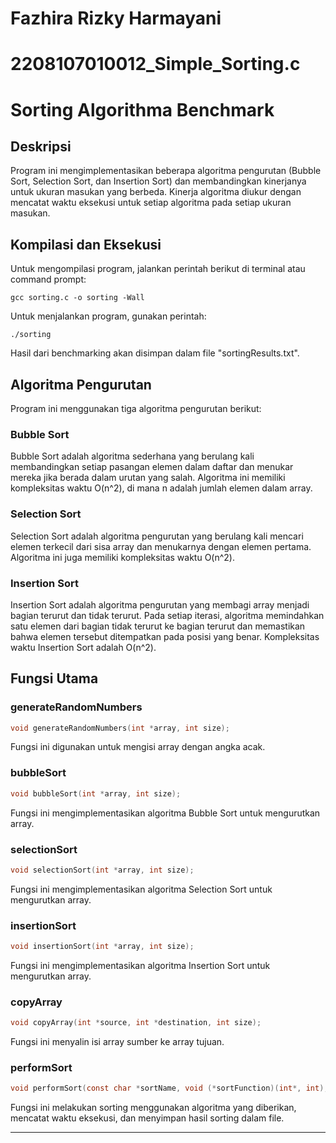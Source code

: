 # Fazhira Rizky Harmayani
# 2208107010012_Simple_Sorting.c

# Sorting Algorithma Benchmark

## Deskripsi
Program ini mengimplementasikan beberapa algoritma pengurutan (Bubble Sort, Selection Sort, dan Insertion Sort) dan membandingkan kinerjanya untuk ukuran masukan yang berbeda. Kinerja algoritma diukur dengan mencatat waktu eksekusi untuk setiap algoritma pada setiap ukuran masukan.

## Kompilasi dan Eksekusi
Untuk mengompilasi program, jalankan perintah berikut di terminal atau command prompt:
```
gcc sorting.c -o sorting -Wall
```

Untuk menjalankan program, gunakan perintah:

```
./sorting
```

Hasil dari benchmarking akan disimpan dalam file "sortingResults.txt".

## Algoritma Pengurutan
Program ini menggunakan tiga algoritma pengurutan berikut:

### Bubble Sort
Bubble Sort adalah algoritma sederhana yang berulang kali membandingkan setiap pasangan elemen dalam daftar dan menukar mereka jika berada dalam urutan yang salah. Algoritma ini memiliki kompleksitas waktu O(n^2), di mana n adalah jumlah elemen dalam array.

### Selection Sort
Selection Sort adalah algoritma pengurutan yang berulang kali mencari elemen terkecil dari sisa array dan menukarnya dengan elemen pertama. Algoritma ini juga memiliki kompleksitas waktu O(n^2).

### Insertion Sort
Insertion Sort adalah algoritma pengurutan yang membagi array menjadi bagian terurut dan tidak terurut. Pada setiap iterasi, algoritma memindahkan satu elemen dari bagian tidak terurut ke bagian terurut dan memastikan bahwa elemen tersebut ditempatkan pada posisi yang benar. Kompleksitas waktu Insertion Sort adalah O(n^2).

## Fungsi Utama

### generateRandomNumbers
```c
void generateRandomNumbers(int *array, int size);
```
Fungsi ini digunakan untuk mengisi array dengan angka acak.

### bubbleSort
```c
void bubbleSort(int *array, int size);
```
Fungsi ini mengimplementasikan algoritma Bubble Sort untuk mengurutkan array.

### selectionSort
```c
void selectionSort(int *array, int size);
```
Fungsi ini mengimplementasikan algoritma Selection Sort untuk mengurutkan array.

### insertionSort
```c
void insertionSort(int *array, int size);
```
Fungsi ini mengimplementasikan algoritma Insertion Sort untuk mengurutkan array.

### copyArray
```c
void copyArray(int *source, int *destination, int size);
```
Fungsi ini menyalin isi array sumber ke array tujuan.

### performSort
```c
void performSort(const char *sortName, void (*sortFunction)(int*, int), int *data, int size, FILE *file);
```
Fungsi ini melakukan sorting menggunakan algoritma yang diberikan, mencatat waktu eksekusi, dan menyimpan hasil sorting dalam file.

---

